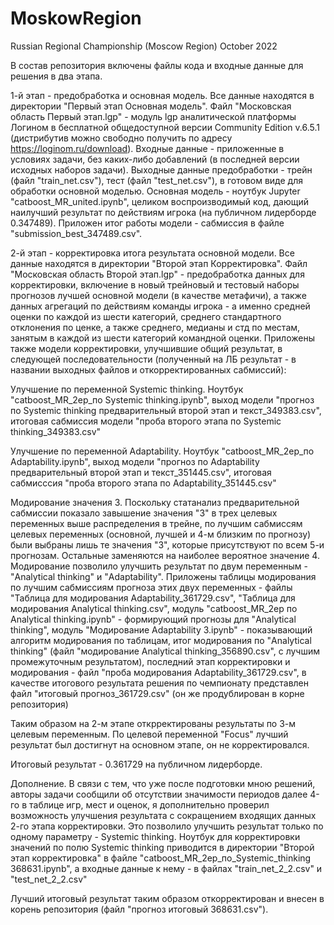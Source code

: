 # MoskowRegion
Russian Regional Championship (Moscow Region) October 2022

В состав репозитория включены файлы кода и входные данные для решения в два этапа.

1-й этап - предобработка и основная модель. Все данные находятся в директории "Первый этап Основная модель". Файл "Московская область Первый этап.lgp" - модуль lgp аналитической платформы Логином в бесплатной общедоступной версии Community Edition v.6.5.1 (дистрибутив можно свободно получить по адресу https://loginom.ru/download). Входные данные - приложенные в условиях задачи, без каких-либо добавлений (в последней версии исходных наборов задачи). Выходные данные предобработки - трейн (файл "train_net.csv"), тест (файл "test_net.csv"), в готовом виде для обработки основной моделью.
Основная модель - ноутбук Jupyter "catboost_MR_united.ipynb", целиком воспроизводимый код, дающий наилучший результат по действиям игрока (на публичном лидерборде 0.347489). Приложен итог работы модели - сабмиссия в файле "submission_best_347489.csv".

2-й этап - корректировка итога результата основной модели. Все данные находятся в директории "Второй этап Корректировка".
Файл "Московская область Второй этап.lgp" - предобработка данных для корректировки, включение в новый трейновый и тестовый наборы прогнозов лучшей основной модели (в качестве метафичи), а также данных агрегаций по действиям команды игрока - а именно средней оценки по каждой из шести категорий, среднего стандартного отклонения по ценке, а также среднего, медианы и стд по местам, занятым в каждой из шести категорий командной оценки.
Приложены также модели корректировки, улучшившие общий результат, в следующей последовательности (полученный на ЛБ результат - в названии выходных файлов и откорректированных сабмиссий):

Улучшение по переменной Systemic thinking. Ноутбук "catboost_MR_2ep_по Systemic thinking.ipynb", выход модели "прогноз по Systemic thinking предварительный второй этап и текст_349383.csv", итоговая сабмиссия модели "проба второго этапа по Systemic thinking_349383.csv"

Улучшение по переменной Adaptability. Ноутбук "catboost_MR_2ep_по Adaptability.ipynb", выход модели "прогноз по Adaptability предварительный второй этап и текст_351445.csv", итоговая сабмисссия "проба второго этапа по Adaptability_351445.csv" 

Модирование значения 3. Поскольку статанализ предварительной сабмиссии показало завышение значения "3" в трех целевых переменных выше распределения в трейне, по лучшим сабмиссям целевых переменных (основной, лучшей и 4-м близким по прогнозу) были выбраны лишь те значения "3", которые присутствуют по всем 5-и прогнозам. Остальные заменяются на наиболее вероятное значение 4.
Модирование позволило улучшить результат по двум переменным - "Analytical thinking" и "Adaptability".
Приложены таблицы модирования по лучшим сабмиссиям прогноза этих двух переменных - файлы "Таблица для модирования Adaptability_361729.csv", "Таблица для модирования Analytical thinking.csv", модуль "catboost_MR_2ep по Analytical thinking.ipynb" - формирующий прогнозы для "Analytical thinking", модуль "Модирование Adaptability 3.ipynb" - показывающий алгоритм модирования по таблицам, итог модирования по "Analytical thinking" (файл "модирование Analytical thinking_356890.csv", с лучшим промежуточным результатом), последний этап корректировки и модирования - файл "проба модирования Adaptability_361729.csv", в качестве итогового результата решения по чемпионату представлен файл "итоговый прогноз_361729.csv" (он же продублирован в корне репозитория)

Таким образом на 2-м этапе открректированы результаты по 3-м целевым переменным. По целевой переменной "Focus" лучший результат был достигнут на основном этапе, он не корректировался.

Итоговый результат - 0.361729 на публичном лидерборде.

Дополнение.
В связи с тем, что уже после подготовки мною решений, авторы задачи сообщили об отсутствии значимости периодов далее 4-го в таблице игр, мест и оценок, я дополнительно проверил возможность улучшения результата с сокращением входящих данных 2-го этапа корректировки.
Это позволило улучшить результат только по одному параметру - Systemic thinking.
Ноутбук для корректировки значений по полю Systemic thinking приводится в директории "Второй этап корректировка" в файле "catboost_MR_2ep_по_Systemic_thinking 368631.ipynb", а входные данные к нему - в файлах "train_net_2_2.csv" и "test_net_2_2.csv" 

Лучший итоговый результат таким образом откорректирован и внесен в корень репозитория (файл "прогноз итоговый 368631.csv").



